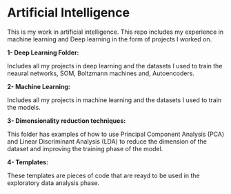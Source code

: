 # Artificial Intelligence

This is my work in artificial intelligence. This repo includes my experience in machine learning and Deep learning in the form of projects I worked on.

**1- Deep Learning Folder:**

Includes all my projects in deep learning and the datasets I used to train the neaural networks, SOM, Boltzmann machines and, Autoencoders.

**2- Machine Learning:**

Includes all my projects in machine learning and the datasets I used to train the models.

**3- Dimensionality reduction techniques:**

This folder has examples of how to use Principal Component Analysis (PCA) and Linear Discriminant Analysis (LDA) to reduce the dimension of the dataset and improving the training phase of the model.

**4- Templates:**

These templates are pieces of code that are reayd to be used in the exploratory data analysis phase.
